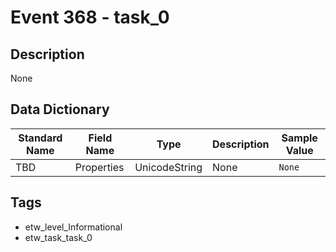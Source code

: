 # Event 368 - task_0

## Description
None

## Data Dictionary
|Standard Name|Field Name|Type|Description|Sample Value|
|---|---|---|---|---|
|TBD|Properties|UnicodeString|None|`None`|

## Tags
* etw_level_Informational
* etw_task_task_0